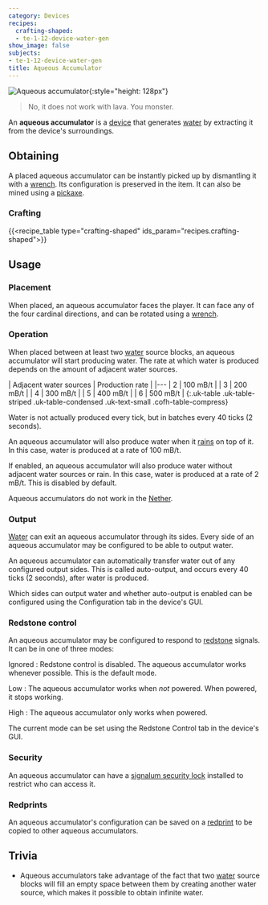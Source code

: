 ```yaml
---
category: Devices
recipes:
  crafting-shaped:
  - te-1-12-device-water-gen
show_image: false
subjects:
- te-1-12-device-water-gen
title: Aqueous Accumulator
---
```


![Aqueous accumulator](/images/docs/1.12/thermal-expansion/aqueous-accumulator.png){:style="height: 128px"}

> No, it does not work with lava. You monster.


An **aqueous accumulator** is a [device](../devices/) that generates
[water](https://minecraft.gamepedia.com/Water) by extracting it from the
device's surroundings.


Obtaining
---------

A placed aqueous accumulator can be instantly picked up by dismantling it with a
[wrench](../../wrenches/). Its configuration is preserved in the item. It can
also be mined using a [pickaxe](https://minecraft.gamepedia.com/Pickaxe).

### Crafting
{{<recipe_table type="crafting-shaped" ids_param="recipes.crafting-shaped">}}


Usage
-----

### Placement
When placed, an aqueous accumulator faces the player. It can face any of the
four cardinal directions, and can be rotated using a [wrench](../../wrenches/).

### Operation
When placed between at least two [water](https://minecraft.gamepedia.com/Water)
source blocks, an aqueous accumulator will start producing water. The rate at
which water is produced depends on the amount of adjacent water sources.

| Adjacent water sources | Production rate |
|---
| 2 | 100 mB/t |
| 3 | 200 mB/t |
| 4 | 300 mB/t |
| 5 | 400 mB/t |
| 6 | 500 mB/t |
{:.uk-table .uk-table-striped .uk-table-condensed .uk-text-small .cofh-table-compress}

Water is not actually produced every tick, but in batches every 40 ticks (2
seconds).

An aqueous accumulator will also produce water when it
[rains](https://minecraft.gamepedia.com/Rain) on top of it. In this case, water
is produced at a rate of 100 mB/t.

If enabled, an aqueous accumulator will also produce water without adjacent
water sources or rain. In this case, water is produced at a rate of 2 mB/t. This
is disabled by default.

Aqueous accumulators do not work in the
[Nether](https://minecraft.gamepedia.com/The_Nether).

### Output
[Water](https://minecraft.gamepedia.com/Water) can exit an aqueous accumulator
through its sides. Every side of an aqueous accumulator may be configured to be
able to output water.

An aqueous accumulator can automatically transfer water out of any configured
output sides. This is called auto-output, and occurs every 40 ticks (2 seconds),
after water is produced.

Which sides can output water and whether auto-output is enabled can be
configured using the Configuration tab in the device's GUI.

### Redstone control
An aqueous accumulator may be configured to respond to
[redstone](https://minecraft.gamepedia.com/Redstone) signals. It can be in one
of three modes:

Ignored
: Redstone control is disabled. The aqueous accumulator works whenever possible.
This is the default mode.

Low
: The aqueous accumulator works when *not* powered. When powered, it stops
working.

High
: The aqueous accumulator only works when powered.

The current mode can be set using the Redstone Control tab in the device's GUI.

### Security
An aqueous accumulator can have a [signalum security
lock](../../thermal-foundation/signalum-security-lock/) installed to restrict who can access it.

### Redprints
An aqueous accumulator's configuration can be saved on a
[redprint](../../thermal-foundation/redprint/) to be copied to other aqueous accumulators.


Trivia
------

* Aqueous accumulators take advantage of the fact that two
  [water](https://minecraft.gamepedia.com/Water) source blocks will fill an
  empty space between them by creating another water source, which makes it
  possible to obtain infinite water.
